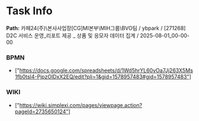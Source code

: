 # Task Info

**Path:** 카페24(주)\본사사업장\[CG]MI본부\MIH그룹\BVO팀 / ybpark / [271268] D2C 서비스 운영_리포트 제공 _ 상품 및 응모자 데이터 집계 / 2025-08-01_00-00-00

### BPMN
- ["https://docs.google.com/spreadsheets/d/1Wd5hrYL60vOa7Jj263X5Ms1fb0tsl4-PjpzOlDxX2EQ/edit?pli=1&gid=1578957483#gid=1578957483"]

### WIKI
- ["https://wiki.simplexi.com/pages/viewpage.action?pageId=2735650124"]

